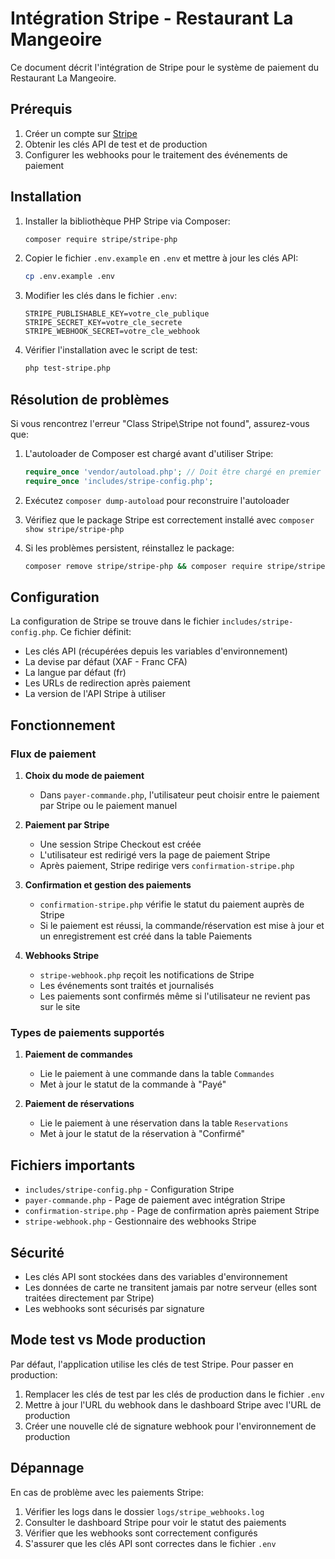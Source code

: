# Intégration Stripe - Restaurant La Mangeoire

Ce document décrit l'intégration de Stripe pour le système de paiement du Restaurant La Mangeoire.

## Prérequis

1. Créer un compte sur [Stripe](https://stripe.com)
2. Obtenir les clés API de test et de production
3. Configurer les webhooks pour le traitement des événements de paiement

## Installation

1. Installer la bibliothèque PHP Stripe via Composer:
   ```bash
   composer require stripe/stripe-php
   ```

2. Copier le fichier `.env.example` en `.env` et mettre à jour les clés API:
   ```bash
   cp .env.example .env
   ```

3. Modifier les clés dans le fichier `.env`:
   ```
   STRIPE_PUBLISHABLE_KEY=votre_cle_publique
   STRIPE_SECRET_KEY=votre_cle_secrete
   STRIPE_WEBHOOK_SECRET=votre_cle_webhook
   ```

4. Vérifier l'installation avec le script de test:
   ```bash
   php test-stripe.php
   ```

## Résolution de problèmes

Si vous rencontrez l'erreur "Class Stripe\Stripe not found", assurez-vous que:

1. L'autoloader de Composer est chargé avant d'utiliser Stripe:
   ```php
   require_once 'vendor/autoload.php'; // Doit être chargé en premier
   require_once 'includes/stripe-config.php';
   ```

2. Exécutez `composer dump-autoload` pour reconstruire l'autoloader
3. Vérifiez que le package Stripe est correctement installé avec `composer show stripe/stripe-php`
4. Si les problèmes persistent, réinstallez le package:
   ```bash
   composer remove stripe/stripe-php && composer require stripe/stripe-php
   ```

## Configuration

La configuration de Stripe se trouve dans le fichier `includes/stripe-config.php`. Ce fichier définit:

- Les clés API (récupérées depuis les variables d'environnement)
- La devise par défaut (XAF - Franc CFA)
- La langue par défaut (fr)
- Les URLs de redirection après paiement
- La version de l'API Stripe à utiliser

## Fonctionnement

### Flux de paiement

1. **Choix du mode de paiement**
   - Dans `payer-commande.php`, l'utilisateur peut choisir entre le paiement par Stripe ou le paiement manuel
   
2. **Paiement par Stripe**
   - Une session Stripe Checkout est créée
   - L'utilisateur est redirigé vers la page de paiement Stripe
   - Après paiement, Stripe redirige vers `confirmation-stripe.php`
   
3. **Confirmation et gestion des paiements**
   - `confirmation-stripe.php` vérifie le statut du paiement auprès de Stripe
   - Si le paiement est réussi, la commande/réservation est mise à jour et un enregistrement est créé dans la table Paiements
   
4. **Webhooks Stripe**
   - `stripe-webhook.php` reçoit les notifications de Stripe
   - Les événements sont traités et journalisés
   - Les paiements sont confirmés même si l'utilisateur ne revient pas sur le site

### Types de paiements supportés

1. **Paiement de commandes**
   - Lie le paiement à une commande dans la table `Commandes`
   - Met à jour le statut de la commande à "Payé"
   
2. **Paiement de réservations**
   - Lie le paiement à une réservation dans la table `Reservations`
   - Met à jour le statut de la réservation à "Confirmé"

## Fichiers importants

- `includes/stripe-config.php` - Configuration Stripe
- `payer-commande.php` - Page de paiement avec intégration Stripe
- `confirmation-stripe.php` - Page de confirmation après paiement Stripe
- `stripe-webhook.php` - Gestionnaire des webhooks Stripe

## Sécurité

- Les clés API sont stockées dans des variables d'environnement
- Les données de carte ne transitent jamais par notre serveur (elles sont traitées directement par Stripe)
- Les webhooks sont sécurisés par signature

## Mode test vs Mode production

Par défaut, l'application utilise les clés de test Stripe. Pour passer en production:

1. Remplacer les clés de test par les clés de production dans le fichier `.env`
2. Mettre à jour l'URL du webhook dans le dashboard Stripe avec l'URL de production
3. Créer une nouvelle clé de signature webhook pour l'environnement de production

## Dépannage

En cas de problème avec les paiements Stripe:

1. Vérifier les logs dans le dossier `logs/stripe_webhooks.log`
2. Consulter le dashboard Stripe pour voir le statut des paiements
3. Vérifier que les webhooks sont correctement configurés
4. S'assurer que les clés API sont correctes dans le fichier `.env`
